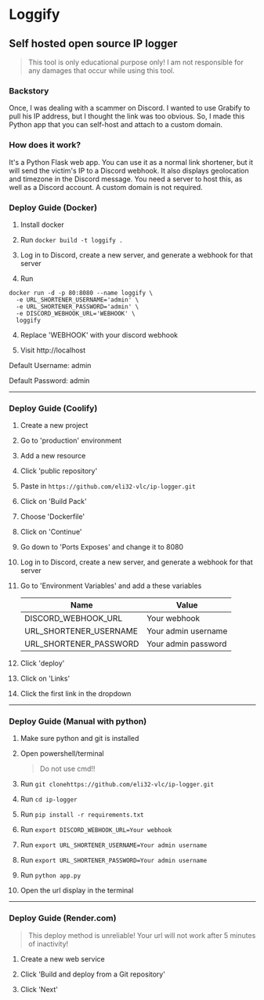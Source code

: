 # Loggify
## Self hosted open source IP logger

> This tool is only educational purpose only! I am not responsible for any damages that occur while using this tool.

### Backstory

Once, I was dealing with a scammer on Discord. I wanted to use Grabify to pull his IP address, but I thought the link was too obvious. So, I made this Python app that you can self-host and attach to a custom domain.

### How does it work?

It's a Python Flask web app. You can use it as a normal link shortener, but it will send the victim's IP to a Discord webhook. It also displays geolocation and timezone in the Discord message. You need a server to host this, as well as a Discord account. A custom domain is not required.

### Deploy Guide (Docker)

1. Install docker

2. Run ```docker build -t loggify . ```

3. Log in to Discord, create a new server, and generate a webhook for that server

3. Run
``` 
docker run -d -p 80:8080 --name loggify \
  -e URL_SHORTENER_USERNAME='admin' \
  -e URL_SHORTENER_PASSWORD='admin' \
  -e DISCORD_WEBHOOK_URL='WEBHOOK' \
  loggify
```

4. Replace 'WEBHOOK' with your discord webhook

5. Visit http://localhost

Default Username: admin

Default Password: admin

---
### Deploy Guide (Coolify)

1. Create a new project

2. Go to 'production' environment

3. Add a new resource

4. Click 'public repository'

5. Paste in ```https://github.com/eli32-vlc/ip-logger.git```

6. Click on 'Build Pack'

7. Choose 'Dockerfile'

8. Click on 'Continue'

9. Go down to 'Ports Exposes' and change it to 8080

10. Log in to Discord, create a new server, and generate a webhook for that server

11. Go to 'Environment Variables' and add a these variables

    | Name | Value |
    | -------- | ------- |
    | DISCORD_WEBHOOK_URL  | Your webhook    |
    | URL_SHORTENER_USERNAME | Your admin username     |
    | URL_SHORTENER_PASSWORD    | Your admin password    |

12. Click 'deploy'

13. Click on 'Links'

14. Click the first link in the dropdown
    
---
### Deploy Guide (Manual with python)

1. Make sure python and git is installed

2. Open powershell/terminal

    > Do not use cmd!!

3. Run ```git clonehttps://github.com/eli32-vlc/ip-logger.git```

4. Run ```cd ip-logger```

5. Run ```pip install -r requirements.txt```

6. Run ```export DISCORD_WEBHOOK_URL=Your webhook```

7. Run ```export URL_SHORTENER_USERNAME=Your admin username```

8. Run ```export URL_SHORTENER_PASSWORD=Your admin username```

9.  Run ```python app.py```

10.  Open the url display in the terminal


---
### Deploy Guide (Render.com)

> This deploy method is unreliable! Your url will not work after 5 minutes of inactivity!

1. Create a new web service

2. Click 'Build and deploy from a Git repository'

3. Click 'Next'
